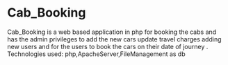 # Cab_Booking
Cab_Booking is a web based application in php for booking the cabs and has the admin privileges to add the new cars update travel
charges adding new users and for the users to book the cars on their date of journey .
Technologies used: php,ApacheServer,FileManagement as db
